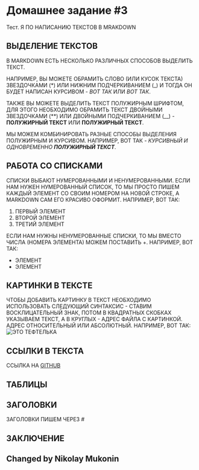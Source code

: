 # Домашнее задание #3

Тест.
Я ПО НАПИСАНИЮ ТЕКСТОВ В MRAKDOWN

## ВЫДЕЛЕНИЕ ТЕКСТОВ

В MARKDOWN ЕСТЬ НЕСКОЛЬКО РАЗЛИЧНЫХ СПОСОБОВ ВЫДЕЛИТЬ ТЕКСТ. 

НАПРИМЕР, ВЫ МОЖЕТЕ ОБРАМИТЬ СЛОВО (ИЛИ КУСОК ТЕКСТА) ЗВЕЗДОЧКАМИ (*) ИЛИ НИЖНИМ ПОДЧЕРКИВАНИЕМ (_) И ТОГДА ОН БУДЕТ НАПИСАН КУРСИВОМ - *ВОТ ТАК* ИЛИ _ВОТ ТАК_.

ТАКЖЕ ВЫ МОЖЕТЕ ВЫДЕЛИТЬ ТЕКСТ ПОЛУЖИРНЫМ ШРИФТОМ, ДЛЯ ЭТОГО НЕОБХОДИМО ОБРАМИТЬ ТЕКСТ ДВОЙНЫМИ ЗВЕЗДОЧКАМИ (**) ИЛИ ДВОЙНЫМИ ПОДЧЕРКИВАНИЕМ (__) - **ПОЛУЖИРНЫЙ ТЕКСТ** ИЛИ __ПОЛУЖИРНЫЙ ТЕКСТ__.

МЫ МОЖЕМ КОМБИНИРОВАТЬ РАЗНЫЕ СПОСОБЫ ВЫДЕЛЕНИЯ ПОЛУЖИРНЫМ И КУРСИВОМ. НАПРИМЕР, ВОТ ТАК - _КУРСИВНЫЙ И ОДНОВРЕМЕННО **ПОЛУЖИРНЫЙ ТЕКСТ**_.

## РАБОТА СО СПИСКАМИ

СПИСКИ ВЫБАЮТ НУМЕРОВАННЫМИ И НЕНУМЕРОВАННЫМИ. ЕСЛИ НАМ НУЖЕН НУМЕРОВАННЫЙ СПИСОК, ТО МЫ ПРОСТО ПИШЕМ КАЖДЫЙ ЭЛЕМЕНТ СО СВОИМ НОМЕРОМ НА НОВОЙ СТРОКЕ, А MARKDOWN САМ ЕГО КРАСИВО ОФОРМИТ. НАПРИМЕР, ВОТ ТАК:
1. ПЕРВЫЙ ЭЛЕМЕНТ
2. ВТОРОЙ ЭЛЕМЕНТ
3. ТРЕТИЙ ЭЛЕМЕНТ

ЕСЛИ НАМ НУЖНЫ НЕНУМЕРОВАННЫЕ СПИСКИ, ТО МЫ ВМЕСТО ЧИСЛА (НОМЕРА ЭЛЕМЕНТА) МОЖЕМ ПОСТАВИТЬ +. НАПРИМЕР, ВОТ ТАК:
+ ЭЛЕМЕНТ
+ ЭЛЕМЕНТ

## КАРТИНКИ В ТЕКСТЕ

ЧТОБЫ ДОБАВИТЬ КАРТИНКУ В ТЕКСТ НЕОБХОДИМО ИСПОЛЬЗОВАТЬ СЛЕДУЮЩИЙ СИНТАКСИС - СТАВИМ ВОСКЛИЦАТЕЛЬНЫЙ ЗНАК, ПОТОМ В КВАДРАТНЫХ СКОБКАХ УКАЗЫВАЕМ ТЕКСТ, А В КРУГЛЫХ - АДРЕС ФАЙЛА С КАРТИНКОЙ. АДРЕС ОТНОСИТЕЛЬНЫЙ ИЛИ АБСОЛЮТНЫЙ. НАПРИМЕР, ВОТ ТАК:
![ЭТО ТЕФТЕЛЬКА](TEFTELKA.JPG)

## ССЫЛКИ В ТЕКСТА

ССЫЛКА НА [GITHUB](HTTPS://GITHUB.COM/)

## ТАБЛИЦЫ

## ЗАГОЛОВКИ
ЗАГОЛОВКИ ПИШЕМ ЧЕРЕЗ #

## ЗАКЛЮЧЕНИЕ

## Changed by Nikolay Mukonin